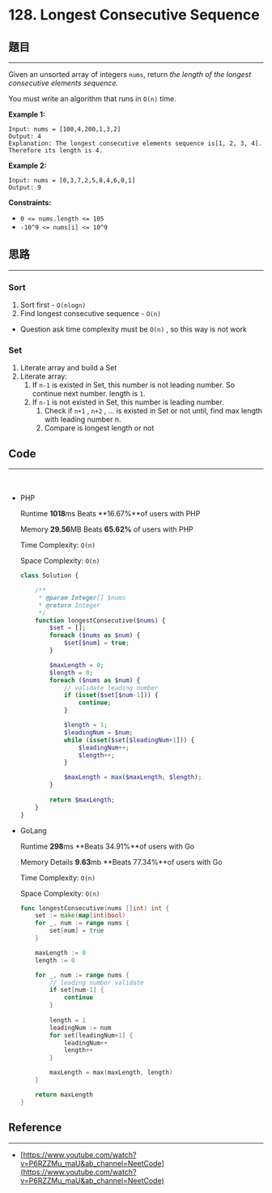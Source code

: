 # 128. Longest Consecutive Sequence

## 題目

---

Given an unsorted array of integers `nums`, return *the length of the longest consecutive elements sequence.*

You must write an algorithm that runs in `O(n)` time.

**Example 1:**

```
Input: nums = [100,4,200,1,3,2]
Output: 4
Explanation: The longest consecutive elements sequence is[1, 2, 3, 4]. Therefore its length is 4.

```

**Example 2:**

```
Input: nums = [0,3,7,2,5,8,4,6,0,1]
Output: 9

```

**Constraints:**

- `0 <= nums.length <= 105`
- `-10^9 <= nums[i] <= 10^9`

## 思路

---

### Sort

1. Sort first  - `O(nlogn)`
2. Find longest  consecutive sequence - `O(n)`
- Question ask time complexity must be `O(n)` , so this way is not work

### Set

1. Literate array and build  a Set
2. Literate array:
    1. If `n-1` is existed in Set, this number is not leading number. So continue next number. length is `1`.
    2. If `n-1` is not existed in Set, this number is leading number.
        1. Check if `n+1` , `n+2` , … is existed in Set or not until, find max length with leading number n.
        2. Compare is longest length or not

## Code

---

　

- PHP
    
    Runtime **1018**ms Beats **16.67%**of users with PHP
    
    Memory **29.56**MB Beats **65.62%** of users with PHP
    
    Time Complexity: `O(n)`
    
    Space Complexity: `O(n)`
    
    ```php
    class Solution {
    
        /**
         * @param Integer[] $nums
         * @return Integer
         */
        function longestConsecutive($nums) {
            $set = [];
            foreach ($nums as $num) {
                $set[$num] = true;
            }
    
            $maxLength = 0;
            $length = 0;
            foreach ($nums as $num) {
                // validate leading number
                if (isset($set[$num-1])) {
                    continue;
                }
    
                $length = 1;
                $leadingNum = $num;
                while (isset($set[$leadingNum+1])) {
                    $leadingNum++;
                    $length++;
                }
    
                $maxLength = max($maxLength, $length);
            }
            
            return $maxLength;
        }
    }
    ```
    
- GoLang
    
    Runtime **298**ms **Beats 34.91%**of users with Go
    
    Memory Details **9.63**mb **Beats 77.34%**of users with Go
    
    Time Complexity: `O(n)`
    
    Space Complexity: `O(n)`
    
    ```go
    func longestConsecutive(nums []int) int {
        set := make(map[int]bool)
        for _, num := range nums {
            set[num] = true
        }
    
        maxLength := 0
        length := 0
    
        for _, num := range nums {
            // leading number validate
            if set[num-1] {
                continue
            }
            
            length = 1
            leadingNum := num
            for set[leadingNum+1] {
                leadingNum++
                length++
            }
    
            maxLength = max(maxLength, length)
        }
    
        return maxLength
    }
    ```
    

## Reference

---

- [https://www.youtube.com/watch?v=P6RZZMu_maU&ab_channel=NeetCode](https://www.youtube.com/watch?v=P6RZZMu_maU&ab_channel=NeetCode)